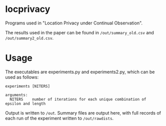 # locprivacy

Programs used in "Location Privacy under Continual Observation". 

The results used in the paper can be found in `/out/summary_old.csv` and `/out/summary2_old.csv`.

# Usage

The executables are experiments.py and experiments2.py, which can be used as follows:
```
experiments [NITERS]

arguments:
  NITERS    number of iterations for each unique combination of epsilon and length
```

Output is written to `/out`. Summary files are output here, with full records of each run of the experiment written to `/out/rawdists`.
